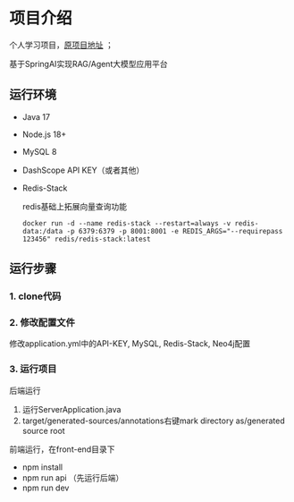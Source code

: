 # 项目介绍

个人学习项目，[原项目地址](https://github.com/qifan777/dive-into-spring-ai) ；

基于SpringAI实现RAG/Agent大模型应用平台

## 运行环境

- Java 17
- Node.js 18+
- MySQL 8
- DashScope API KEY（或者其他）
- Redis-Stack

  redis基础上拓展向量查询功能

    ```shell
    docker run -d --name redis-stack --restart=always -v redis-data:/data -p 6379:6379 -p 8001:8001 -e REDIS_ARGS="--requirepass 123456" redis/redis-stack:latest
    ```

## 运行步骤

### 1. clone代码

### 2. 修改配置文件

修改application.yml中的API-KEY, MySQL, Redis-Stack, Neo4j配置
### 3. 运行项目

后端运行

1. 运行ServerApplication.java
2. target/generated-sources/annotations右键mark directory as/generated source root

前端运行，在front-end目录下

- npm install
- npm run api （先运行后端）
- npm run dev

